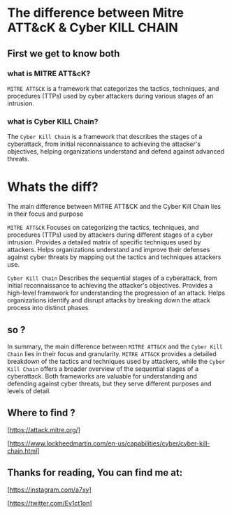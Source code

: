 # The difference between Mitre ATT&cK & Cyber KILL CHAIN


## First we get to know both 

### what is MITRE ATT&cK?
`MITRE ATT&CK` is a framework that categorizes the tactics, techniques, and procedures (TTPs) used by cyber attackers during various stages of an intrusion.

### what is Cyber KILL Chain?
The `Cyber Kill Chain` is a framework that describes the stages of a cyberattack, from initial reconnaissance to achieving the attacker's objectives, helping organizations understand and defend against advanced threats.

# Whats the diff?
The main difference between MITRE ATT&CK and the Cyber Kill Chain lies in their focus and purpose

  `MITRE ATT&CK`
        Focuses on categorizing the tactics, techniques, and procedures (TTPs) used by attackers during different stages of a cyber intrusion.
        Provides a detailed matrix of specific techniques used by attackers.
        Helps organizations understand and improve their defenses against cyber threats by mapping out the tactics and techniques attackers use.

  `Cyber Kill Chain`
        Describes the sequential stages of a cyberattack, from initial reconnaissance to achieving the attacker's objectives.
        Provides a high-level framework for understanding the progression of an attack.
        Helps organizations identify and disrupt attacks by breaking down the attack process into distinct phases.


## so ?
In summary, the main difference between `MITRE ATT&CK` and the `Cyber Kill Chain` lies in their focus and granularity. `MITRE ATT&CK` provides a detailed breakdown of the tactics and techniques used by attackers, while the `Cyber Kill Chain` offers a broader overview of the sequential stages of a cyberattack. Both frameworks are valuable for understanding and defending against cyber threats, but they serve different purposes and levels of detail.


## Where to find ?
[https://attack.mitre.org/]


[https://www.lockheedmartin.com/en-us/capabilities/cyber/cyber-kill-chain.html]





## Thanks for reading, You can find me at:
[https://instagram.com/a7xy]



[https://twitter.com/Ev1ct1on]
